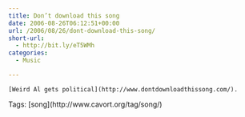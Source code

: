 ```yaml
---
title: Don’t download this song
date: 2006-08-26T06:12:51+00:00
url: /2006/08/26/dont-download-this-song/
short-url:
  - http://bit.ly/eT5WMh
categories:
  - Music

---
```

<div class='microid-mailto+http:sha1:9fe55026ef79c11b742e4920cd54736d3d419304'>
  
    [Weird Al gets political](http://www.dontdownloadthissong.com/).
  
</div>

<div class="st-post-tags">
  Tags: [song](http://www.cavort.org/tag/song/)<br />
</div>